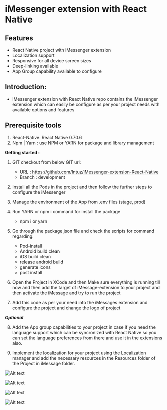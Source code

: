 # iMessenger extension with React Native

## Features
 - React Native project with iMessenger extension
 - Localization support
 - Responsive for all device screen sizes 
 - Deep-linking available
 - App Group capability available to configure

## Introduction:
- iMessenger extension with React Native repo contains the iMessenger extension which can easily be configure as per your project needs with available options and features

## Prerequisite tools

1. React-Native: React Native 0.70.6
2. Npm | Yarn : use NPM or YARN for package and library management

**Getting started :** 

1. GIT checkout from below GIT url:
    - URL : https://github.com/Intuz/iMessenger-extension-React-Native
    - Branch : development

2. Install all the Pods in the project and then follow the further steps to configure the iMessenger

3. Manage the environment of the App from .env files (stage, prod)

4. Run YARN or npm i command for install the package
    - npm i or yarn

5. Go through the package.json file and check the scripts for command regarding:
	- Pod-install
    - Android build clean
    - iOS build clean
    - release android build
    - generate icons
    - post install

6.  Open the Project in XCode and then Make sure everything is running till now and then add the target of iMessage-extension to your project and then activate the iMessage and try to run the project

7. Add this code as per your need into the iMessages extension and configure the project and change the logo of project

***Optional***

8. Add the App group capabilities to your project in case if you need the language support which can be syncronized with React Native so you can set the language preferences from there and use it in the extensions also.

9. Implement the localization for your project using the Localization manager and add the necessary resources in the Resources folder of the Project in iMessage folder.

![Alt text](./screenshots/Home.png?raw=true "Home Screen")

![Alt text](./screenshots/Cover.png?raw=true "Cover page imessenger Screen")

![Alt text](./screenshots/SmallPreview.png?raw=true "Smaller preview Screen")

![Alt text](./screenshots/LargePreview.png?raw=true "Smaller preview Screen")
